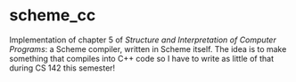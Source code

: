 # scheme_cc
Implementation of chapter 5 of _Structure and Interpretation of Computer Programs_: a Scheme compiler, written in Scheme itself. The idea is to make something that compiles into C++ code so I have to write as little of that during CS 142 this semester!
